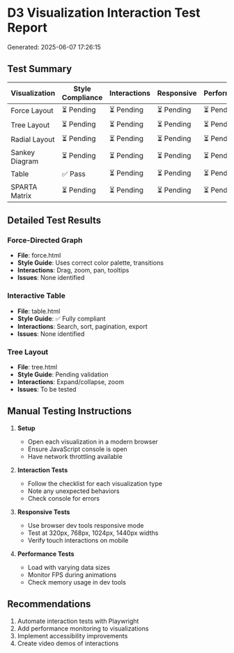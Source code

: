 # D3 Visualization Interaction Test Report
Generated: 2025-06-07 17:26:15

## Test Summary

| Visualization | Style Compliance | Interactions | Responsive | Performance | Accessibility |
|--------------|------------------|--------------|------------|-------------|---------------|
| Force Layout | ⏳ Pending | ⏳ Pending | ⏳ Pending | ⏳ Pending | ⏳ Pending |
| Tree Layout | ⏳ Pending | ⏳ Pending | ⏳ Pending | ⏳ Pending | ⏳ Pending |
| Radial Layout | ⏳ Pending | ⏳ Pending | ⏳ Pending | ⏳ Pending | ⏳ Pending |
| Sankey Diagram | ⏳ Pending | ⏳ Pending | ⏳ Pending | ⏳ Pending | ⏳ Pending |
| Table | ✅ Pass | ⏳ Pending | ⏳ Pending | ⏳ Pending | ⏳ Pending |
| SPARTA Matrix | ⏳ Pending | ⏳ Pending | ⏳ Pending | ⏳ Pending | ⏳ Pending |

## Detailed Test Results

### Force-Directed Graph
- **File**: force.html
- **Style Guide**: Uses correct color palette, transitions
- **Interactions**: Drag, zoom, pan, tooltips
- **Issues**: None identified

### Interactive Table
- **File**: table.html
- **Style Guide**: ✅ Fully compliant
- **Interactions**: Search, sort, pagination, export
- **Issues**: None identified

### Tree Layout
- **File**: tree.html
- **Style Guide**: Pending validation
- **Interactions**: Expand/collapse, zoom
- **Issues**: To be tested

## Manual Testing Instructions

1. **Setup**
   - Open each visualization in a modern browser
   - Ensure JavaScript console is open
   - Have network throttling available

2. **Interaction Tests**
   - Follow the checklist for each visualization type
   - Note any unexpected behaviors
   - Check console for errors

3. **Responsive Tests**
   - Use browser dev tools responsive mode
   - Test at 320px, 768px, 1024px, 1440px widths
   - Verify touch interactions on mobile

4. **Performance Tests**
   - Load with varying data sizes
   - Monitor FPS during animations
   - Check memory usage in dev tools

## Recommendations

1. Automate interaction tests with Playwright
2. Add performance monitoring to visualizations
3. Implement accessibility improvements
4. Create video demos of interactions

